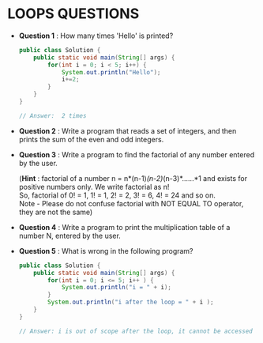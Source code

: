 # LOOPS QUESTIONS

- **Question 1** : How many times 'Hello' is printed?
    ```java
    public class Solution {
        public static void main(String[] args) {
            for(int i = 0; i < 5; i++) {
                System.out.println("Hello");
                i+=2;
            }
        }
    }

    // Answer:  2 times
    ```
    
- **Question 2** : Write a program that reads a set of integers, and then prints the sum of the even and odd integers.

- **Question 3** : Write a program to find the factorial of any number entered by the user.

    (**Hint** : factorial of a number n = n*(n-1)*(n-2)*(n-3)*......*1 and exists for positive numbers only. We write factorial as n! <br>
    So, factorial of 0! = 1, 1! = 1, 2! = 2, 3! = 6, 4! = 24 and so on. <br>
    Note - Please do not confuse factorial with NOT EQUAL TO operator, they are not the same)

- **Question 4** : Write a program to print the multiplication table of a number N, entered by the user.
    
- **Question 5** : What is wrong in the following program?
    ```java
    public class Solution {
        public static void main(String[] args) {
            for(int i = 0; i <= 5; i++ ) {
                System.out.println("i = " + i);
            }
            System.out.println("i after the loop = " + i );
        }
    }

    // Answer: i is out of scope after the loop, it cannot be accessed after the loop ends.
    ```